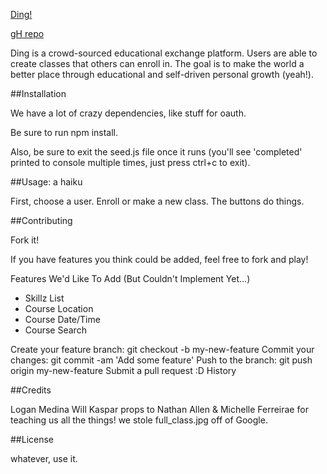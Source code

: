
[Ding!](http://ding-levelup.herokuapp.com)


[gH repo](http://github.com/medinal/ding)

Ding is a crowd-sourced educational exchange platform.  Users are able to create classes that others can enroll in.  The goal is to make the world a better place through educational and self-driven personal growth (yeah!).

##Installation

We have a lot of crazy dependencies, like stuff for oauth.  

Be sure to run npm install.

Also, be sure to exit the seed.js file once it runs (you'll see 'completed' printed to console multiple times, just press ctrl+c to exit).

##Usage: a haiku

First, choose a user.
Enroll or make a new class.
The buttons do things.

##Contributing

Fork it!

If you have features you think could be added, feel free to fork and play!

Features We'd Like To Add (But Couldn't Implement Yet...)
- Skillz List
- Course Location
- Course Date/Time
- Course Search

Create your feature branch: git checkout -b my-new-feature
Commit your changes: git commit -am 'Add some feature'
Push to the branch: git push origin my-new-feature
Submit a pull request :D
History

##Credits

Logan Medina
Will Kaspar
props to Nathan Allen & Michelle Ferreirae for teaching us all the things!
we stole full_class.jpg off of Google.

##License

whatever, use it.
